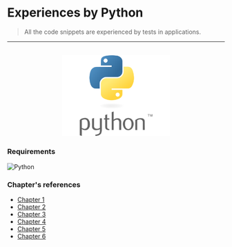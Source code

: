 Experiences by Python
=
> All the code snippets are experienced by tests in applications.


<hr />

<br />

<div align="center">
  <img width="250" src="assets/img/logo-python.png">
</div>

### Requirements 
![Python](https://img.shields.io/badge/Python-yellow?style=flat&logo=Python)

### Chapter's references

- [Chapter 1](cap.1/)
- [Chapter 2](cap.2/)
- [Chapter 3](cap.3/)
- [Chapter 4](cap.4/)
- [Chapter 5](cap.5/)
- [Chapter 6](cap.6/)
